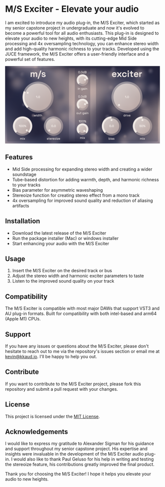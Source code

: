 # M/S Exciter - Elevate your audio

I am excited to introduce my audio plug-in, the M/S Exciter, which started as my senior capstone project in undergraduate and now it's evolved to become a powerful tool for all audio enthusiasts. This plug-in is designed to elevate your audio to new heights, with its cutting-edge Mid Side processing and 4x oversampling technology, you can enhance stereo width and add high-quality harmonic richness to your tracks. Developed using the JUCE framework, the M/S Exciter offers a user-friendly interface and a powerful set of features.

![M/S Exciter UI](assets/ms-exciter-ui.png)

## Features
- Mid Side processing for expanding stereo width and creating a wider soundstage
- Tube-based distortion for adding warmth, depth, and harmonic richness to your tracks
- Bias parameter for asymmetric waveshaping
- Stereoize function for creating stereo effect from a mono track
- 4x oversampling for improved sound quality and reduction of aliasing artifacts

## Installation

- Download the latest release of the M/S Exciter
- Run the package installer (Mac) or windows installer
- Start enhancing your audio with the M/S Exciter

## Usage

1. Insert the M/S Exciter on the desired track or bus
2. Adjust the stereo width and harmonic exciter parameters to taste
3. Listen to the improved sound quality on your track

## Compatibility

The M/S Exciter is compatible with most major DAWs that support VST3 and AU plug-in formats. Built for compatibility with both intel-based and arm64 (Apple M1) CPUs. 

## Support

If you have any issues or questions about the M/S Exciter, please don't hesitate to reach out to me via the repository's issues section or email me at kevin@kkaud.io. I'll be happy to help you out.

## Contribute

If you want to contribute to the M/S Exciter project, please fork this repository and submit a pull request with your changes.

## License

This project is licensed under the [MIT License](https://opensource.org/licenses/MIT).

## Acknowledgements

I would like to express my gratitude to Alexander Sigman for his guidance and support throughout my senior capstone project. His expertise and insights were invaluable in the development of the M/S Exciter audio plug-in. I would also like to thank Paul Geluso for his help in writing and testing the stereoize feature, his contributions greatly improved the final product.

Thank you for choosing the M/S Exciter! I hope it helps you elevate your audio to new heights.
